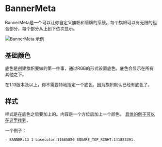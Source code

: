 # BannerMeta

BannerMeta是一个可以让你自定义旗帜和盾牌的系统。每个旗帜可以有无限的组合部分，每个部分从上到下依次显示。

![BannerMeta 示例](https://user-images.githubusercontent.com/1917406/63939958-5f891000-ca60-11e9-8025-32808f018757.png)

## 基础颜色

底色是创建旗帜要做的第一件事，通过RGB的形式设置底色。底色会显示在所有其他之下。

在1.13版本及以上，你不需要特地指定一个底色，因为旗帜默认已经有底色了。

## 样式
样式是在底色之后要加上的。内容是一个方位后加上一个颜色。
[具体的例子可以在这里找到](https://hub.spigotmc.org/javadocs/spigot/org/bukkit/block/banner/PatternType.html)。

一个例子：

```
- BANNER:13 1 basecolor:11685080 SQUARE_TOP_RIGHT:141883391.
```